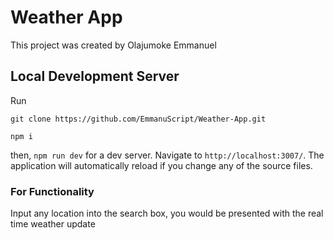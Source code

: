# Weather App

This project was created by Olajumoke Emmanuel

## Local Development Server


Run
```
git clone https://github.com/EmmanuScript/Weather-App.git
```
```
npm i
```

then, `npm run dev` for a dev server. Navigate to `http://localhost:3007/`. The application will automatically reload if you change any of the source files.

### For Functionality

Input any location into the search box, you would be presented with the real time weather update
